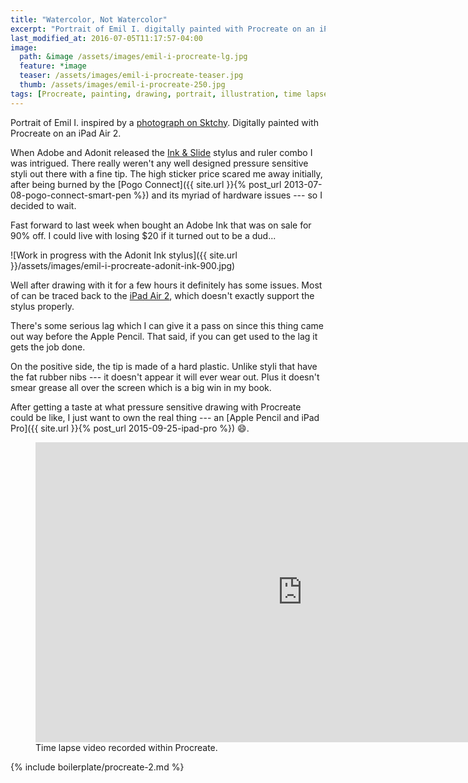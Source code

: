 ```yaml
---
title: "Watercolor, Not Watercolor"
excerpt: "Portrait of Emil I. digitally painted with Procreate on an iPad."
last_modified_at: 2016-07-05T11:17:57-04:00
image: 
  path: &image /assets/images/emil-i-procreate-lg.jpg
  feature: *image
  teaser: /assets/images/emil-i-procreate-teaser.jpg
  thumb: /assets/images/emil-i-procreate-250.jpg
tags: [Procreate, painting, drawing, portrait, illustration, time lapse]
---
```


Portrait of Emil I. inspired by a [photograph on Sktchy](http://sktchy.com/TXmmCc). Digitally painted with Procreate on an iPad Air 2.

When Adobe and Adonit released the [Ink & Slide](http://www.adonit.net/adobe-ink-slide/) stylus and ruler combo I was intrigued. There really weren't any well designed pressure sensitive styli out there with a fine tip. The high sticker price scared me away initially, after being burned by the [Pogo Connect]({{ site.url }}{% post_url 2013-07-08-pogo-connect-smart-pen %}) and its myriad of hardware issues --- so I decided to wait.

Fast forward to last week when bought an Adobe Ink that was on sale for 90% off. I could live with losing $20 if it turned out to be a dud...

![Work in progress with the Adonit Ink stylus]({{ site.url }}/assets/images/emil-i-procreate-adonit-ink-900.jpg)

Well after drawing with it for a few hours it definitely has some issues. Most of can be traced back to the [iPad Air 2](http://www.adonit.net/blog/archives/2015/05/07/ipad-air-2-performance/), which doesn't exactly support the stylus properly.

There's some serious lag which I can give it a pass on since this thing came out way before the Apple Pencil. That said, if you can get used to the lag it gets the job done.

On the positive side, the tip is made of a hard plastic. Unlike styli that have the fat rubber nibs --- it doesn't appear it will ever wear out. Plus it doesn't smear grease all over the screen which is a big win in my book.

After getting a taste at what pressure sensitive drawing with Procreate could be like, I just want to own the real thing --- an [Apple Pencil and iPad Pro]({{ site.url }}{% post_url 2015-09-25-ipad-pro %}) :smile:.

<figure>
  <iframe width="853" height="480" src="https://www.youtube-nocookie.com/embed/fFX1CUO472U?controls=0&amp;showinfo=0" frameborder="0" allowfullscreen></iframe>
  <figcaption>Time lapse video recorded within Procreate.</figcaption>
</figure>

{% include boilerplate/procreate-2.md %}
